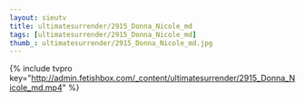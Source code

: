 ```yaml
--- 
layout: sieutv
title: ultimatesurrender/2915_Donna_Nicole_md
tags: [ultimatesurrender/2915_Donna_Nicole_md]
thumb_: ultimatesurrender/2915_Donna_Nicole_md.jpg
---
```

{% include tvpro key="http://admin.fetishbox.com/_content/ultimatesurrender/2915_Donna_Nicole_md.mp4" %} 
